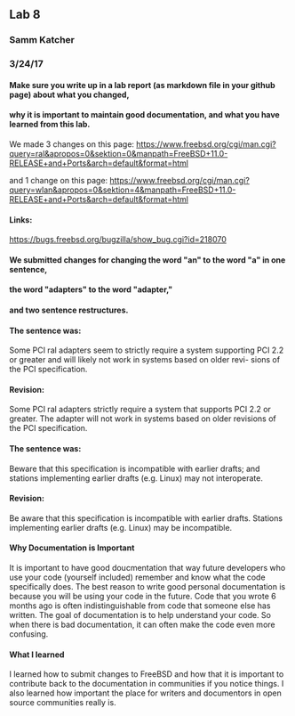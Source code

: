 ## Lab 8
### Samm Katcher
### 3/24/17

#### Make sure you write up in a lab report (as markdown file in your github page) about what you changed, 
#### why it is important to maintain good documentation, and what you have learned from this lab.


We made 3 changes on this page:
https://www.freebsd.org/cgi/man.cgi?query=ral&apropos=0&sektion=0&manpath=FreeBSD+11.0-RELEASE+and+Ports&arch=default&format=html

and 1 change on this page:
https://www.freebsd.org/cgi/man.cgi?query=wlan&apropos=0&sektion=4&manpath=FreeBSD+11.0-RELEASE+and+Ports&arch=default&format=html

#### Links:
https://bugs.freebsd.org/bugzilla/show_bug.cgi?id=218070


#### We submitted changes for changing the word "an" to the word "a" in one sentence, 
#### the word "adapters" to the word "adapter," 
#### and two sentence restructures.

#### The sentence was:   
Some PCI ral adapters seem	to strictly require a system supporting	PCI 
2.2 or greater and	will likely not	work in	systems	based on older revi-
sions of the PCI specification.

#### Revision:
Some PCI ral adapters strictly require a system that supports	PCI 2.2 or greater.
The adapter will not work in	systems	based on older revisions of the PCI specification.


#### The sentence was:
Beware that this specification is	incompatible with earlier drafts;
and stations implementing earlier drafts (e.g. Linux) may not interoperate.

#### Revision:
Be aware that this specification is incompatible with earlier drafts.
Stations implementing earlier drafts (e.g. Linux) may be incompatible.


#### Why Documentation is Important
It is important to have good doucmentation that way future developers who use your code (yourself included) 
remember and know what the code specifically does.
The best reason to write good personal documentation is because you will be using your code in the future. 
Code that you wrote 6 months ago is often indistinguishable from code that someone else has written. The goal of documentation
is to help understand your code. So when there is bad documentation, it can often make the code even more confusing.

#### What I learned
I learned how to submit changes to FreeBSD and how that it is important to contribute back to the documentation
in communities if you notice things. I also learned how important the place for writers and documentors in open source communities really is.
